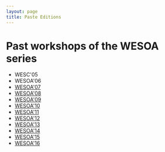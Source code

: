 ```yaml
---
layout: page
title: Paste Editions
---
```


# Past workshops of the WESOA series

- WESC'05
- WESOA'06
- [WESOA'07](http://wesoa07.googlepages.com/)
- [WESOA'08](http://www.zirpins.de/WESOA08/Overview.html)
- [WESOA'09](http://www.zirpins.de/WESOA09/Overview.html)
- [WESOA'10](http://www.zirpins.de/WESOA10/)
- [WESOA'11](http://www.zirpins.de/WESOA11/)
- [WESOA'12](http://www.zirpins.de/WESOA12/)
- [WESOA'13](http://www.zirpins.de/WESOA13/)
- [WESOA'14](http://www.zirpins.de/WESOA14/)
- [WESOA'15](http://www.zirpins.de/WESOA15/)
- [WESOA'16](http://zirpins.github.io/wesoa16/)
